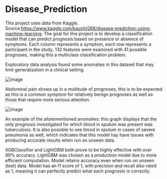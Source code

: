 # Disease_Prediction
This project uses data from Kaggle. Source:https://www.kaggle.com/kaushil268/disease-prediction-using-machine-learning. 
The goal for this project is to develop a classification model that can predict prognosis based on presence or absence of symptoms. Each column represents a symptom, each row represents a participant in the study. 132 features were examined with 41 possible prognoses, making this a multiclass classification problem. 

Exploratory data analysis found some anomalies in this dataset that may limit generalization in a clinical setting.

![image](https://user-images.githubusercontent.com/91214731/155022881-b789a203-d85d-4543-9a10-d998f0cb13fd.png)

Abdominal pain shows up in a multitude of prognoses, this is to be expected as this is a common symptom for relatively benign prognoses as well as those that require more serious attention.

![image](https://user-images.githubusercontent.com/91214731/155023149-0b6a6fa7-2c2a-4dd2-b297-e4ec8bbb8cee.png)

An example of the aforementioned anomalies: this graph displays that the only prognosis investigated for which blood in sputum was present was tuberculosis. It is also possible to see blood in sputum in cases of severe pneumonia as well, which indicates that this model hay have issues with producing accurate results when run on unseen data.

XGBClassifier and LightGBM both prove to be highly effective with over 99% accuracy. LightGBM was chosen as a production model due to more efficient computation. Model retains accuracy even when run on unseen (test) data. Model has an f1 score of 1, with precision and recall also rated as 1, meaning it can perfectly predict what each prognosis is correctly.
